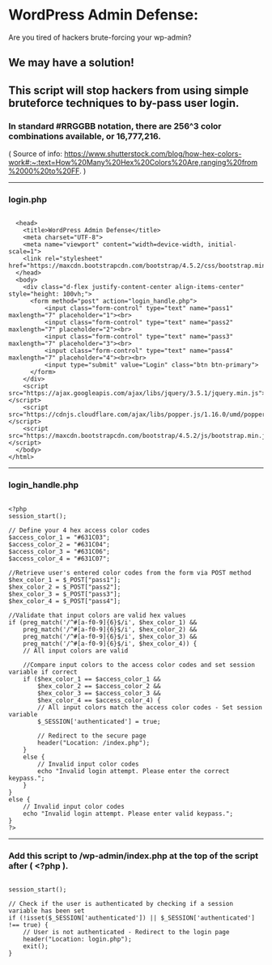 # WordPress Admin Defense:
Are you tired of hackers brute-forcing your wp-admin? 

## We may have a solution!

## This script will stop hackers from using simple bruteforce techniques to by-pass user login.

### In standard #RRGGBB notation, there are 256^3 color combinations available, or 16,777,216. 
( Source of info: https://www.shutterstock.com/blog/how-hex-colors-work#:~:text=How%20Many%20Hex%20Colors%20Are,ranging%20from%2000%20to%20FF. )

---

### login.php

```

  <head>
    <title>WordPress Admin Defense</title>
    <meta charset="UTF-8">
    <meta name="viewport" content="width=device-width, initial-scale=1">
    <link rel="stylesheet" href="https://maxcdn.bootstrapcdn.com/bootstrap/4.5.2/css/bootstrap.min.css">
  </head>
  <body>
    <div class="d-flex justify-content-center align-items-center" style="height: 100vh;">
      <form method="post" action="login_handle.php">
          <input class="form-control" type="text" name="pass1" maxlength="7" placeholder="1"><br>
          <input class="form-control" type="text" name="pass2" maxlength="7" placeholder="2"><br>
          <input class="form-control" type="text" name="pass3" maxlength="7" placeholder="3"><br>
          <input class="form-control" type="text" name="pass4" maxlength="7" placeholder="4"><br><br>
          <input type="submit" value="Login" class="btn btn-primary">
      </form> 
    </div>
    <script src="https://ajax.googleapis.com/ajax/libs/jquery/3.5.1/jquery.min.js"></script>
    <script src="https://cdnjs.cloudflare.com/ajax/libs/popper.js/1.16.0/umd/popper.min.js"></script>
    <script src="https://maxcdn.bootstrapcdn.com/bootstrap/4.5.2/js/bootstrap.min.js"></script>
  </body>
</html>

```

---

### login_handle.php

```

<?php
session_start();

// Define your 4 hex access color codes
$access_color_1 = "#631C03";
$access_color_2 = "#631C04";
$access_color_3 = "#631C06";
$access_color_4 = "#631C07";

//Retrieve user's entered color codes from the form via POST method
$hex_color_1 = $_POST["pass1"];
$hex_color_2 = $_POST["pass2"];
$hex_color_3 = $_POST["pass3"];
$hex_color_4 = $_POST["pass4"];

//Validate that input colors are valid hex values
if (preg_match('/^#[a-f0-9]{6}$/i', $hex_color_1) &&
    preg_match('/^#[a-f0-9]{6}$/i', $hex_color_2) &&
    preg_match('/^#[a-f0-9]{6}$/i', $hex_color_3) &&
    preg_match('/^#[a-f0-9]{6}$/i', $hex_color_4)) {
    // All input colors are valid

    //Compare input colors to the access color codes and set session variable if correct
    if ($hex_color_1 == $access_color_1 && 
        $hex_color_2 == $access_color_2 && 
        $hex_color_3 == $access_color_3 &&
        $hex_color_4 == $access_color_4) {
        // All input colors match the access color codes - Set session variable
        $_SESSION['authenticated'] = true;

        // Redirect to the secure page
        header("Location: /index.php");
    }
    else {
        // Invalid input color codes
        echo "Invalid login attempt. Please enter the correct keypass.";
    }
}
else {
    // Invalid input color codes
    echo "Invalid login attempt. Please enter valid keypass.";
}
?>

```

---

### Add this script to /wp-admin/index.php at the top of the script after ( <?php ).

```

session_start();

// Check if the user is authenticated by checking if a session variable has been set
if (!isset($_SESSION['authenticated']) || $_SESSION['authenticated'] !== true) {
    // User is not authenticated - Redirect to the login page
    header("Location: login.php");
    exit();
}

```
